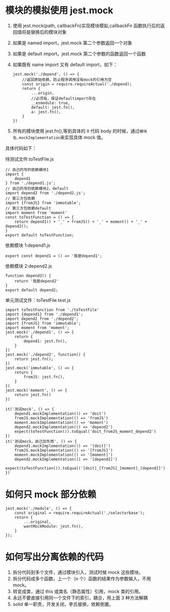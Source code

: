 # 模块的模拟使用 jest.mock

1.  使用 jest.mock(path, callbackFn)实现模块模拟,callbackFn 函数执行后的返回值将是替换后的模块对象
2.  如果是 named import，jest.mock 第二个参数返回一个对象
3.  如果是 default import，jest.mock 第二个参数的函数返回一个函数
4.  如果既有 name import 又有 default import，如下：

        jest.mock('./depend', () => {
            //返回原始依赖，防止程序调用没有mock的引用为空
            const origin = require.requireActual('./depend);
            return {
                ...origin,
                //必须有，保证defaultimport存在
                __esmodule: true,
                default: jest.fn(),
                a: jest.fn(),
            }
        })

5.  所有的模块使用 jest.fn(),等到具体的 it 代码 body 的时候，通过`模块名.mockImplementation`来实现具体 mock 值。

具体代码如下：

待测试文件:toTestFile.js

    // 自己的写的依赖模块1
    import {
        depend1
    } from './depend1.js';
    // 自己的写的依赖模块2，default
    import depend2 from './depend2.js';
    // 第三方包依赖
    import {fromJS} from 'immutable';
    // 第三方包依赖default
    import moment from 'moment'
    const toTestFunction = () => {
        return depend1() + '_' + fromJS() + '_' + moment() + '_' + depend2();
    }
    export default toTestFunction;

依赖模块 1:depend1.js

    export const depend1 = () => '我是depend1';

依赖模块 2:depend2.js

    function depend2() {
        return '我是depend2'
    }
    export default depend2;

单元测试文件：toTestFile.test.js

    import toTestFunction from './toTestFile'
    import {depend1} from './depend1';
    import depend2 from './depend2';
    import {fromJS} from 'immutable';
    import moment from 'moment';
    jest.mock('./depend1', () => {
        return {
            depend1: jest.fn(),
        }
    })
    jest.mock('./depend2', function() {
        return jest.fn();
    })
    jest.mock('immutable', () => {
        return {
            fromJS: jest.fn(),
        }
    })
    jest.mock('moment', () => {
        return jest.fn()
    })

    it('测试mock', () => {
        depend1.mockImplementation(() => 'doit')
        fromJS.mockImplementation(() => 'fromJS')
        moment.mockImplementation(() => 'moment')
        depend2.mockImplementation(() => 'depend2')
        expect(toTestFunction()).toEqual('doit_fromJS_moment_depend2')
    })
    it('测试mock，自己加东西', () => {
        depend1.mockImplementation(() => '[doit]')
        fromJS.mockImplementation(() => '[fromJS]')
        moment.mockImplementation(() => '[moment]')
        depend2.mockImplementation(() => '[depend2]')
        expect(toTestFunction()).toEqual('[doit]_[fromJS]_[moment]_[depend2]')
    })

# 如何只 mock 部分依赖

    jest.mock('./module', () => {
        const original = require.requireActual('./selectorbase');
        return {
            ...original,
            wantMockModule: jest.fn(),
        }
    });

# 如何写出分离依赖的代码

1. 拆分代码到多个文件，通过模块引入，测试时候 mock 这些模块。
2. 拆分代码成多个函数，上一个（n 个）函数的结果作为参数输入，不用 mock。
3. 转变成类，通过 this 或类名（静态属性）引用，mock 类的引用。
4. 永远不要直接引用同一个文件下的索引，耦合，用上面 3 种方法解耦
5. solid 单一职责，开发关闭，李氏替换，依赖倒置。
